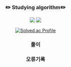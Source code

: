 <div align="center">

### ✏️ Studying algorithm✏️
<img src="https://img.shields.io/badge/python-3776AB?style=for-the-badge&logo=python&logoColor=ffffff"/> <img src="https://img.shields.io/badge/C++-00599C?style=for-the-badge&logo=C++&logoColor=ffffff"/>

[![Solved.ac Profile](http://mazassumnida.wtf/api/generate_badge?boj=bm4bw00)](https://solved.ac/bm4bw00)

### 풀이
### 오류기록
